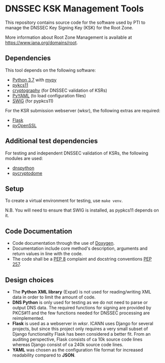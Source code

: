 # DNSSEC KSK Management Tools

This repository contains source code for the software used by PTI to manage
the DNSSEC Key Signing Key (KSK) for the Root Zone.

More information about Root Zone Management is available at
https://www.iana.org/domains/root.


## Dependencies

This tool depends on the following software:

- [Python 3.7](https://www.python.org/) with [mypy](http://mypy-lang.org/)
- [pykcs11](https://github.com/LudovicRousseau/PyKCS11)
- [cryptography](https://cryptography.io/) (for DNSSEC validation of KSRs)
- [PyYAML](https://pyyaml.org/) (to load configuration files)
- [SWIG](http://www.swig.org/) (for pypkcs11)

For the KSR submission webserver (wksr), the following extras are required:

- [Flask](http://flask.pocoo.org/)
- [pyOpenSSL](https://pyopenssl.org/)

## Additional test dependencies

For testing and independent DNSSEC validation of KSRs, the following modules are used:

- [dnspython](http://www.dnspython.org/)
- [pycryptodome](https://pycryptodome.readthedocs.io/)


## Setup

To create a virtual environment for testing, use `make venv`.

N.B. You will need to ensure that SWIG is installed, as pypkcs11 depends on it.


## Code Documentation

- Code documentation through the use of [Doxygen](http://www.doxygen.nl/).
- Documentation include core method's description, arguments and return values in line with the code.
- The code shall be a [PEP 8](https://www.python.org/dev/peps/pep-0008/) complaint and docstring conventions [PEP 257](https://www.python.org/dev/peps/pep-0257/).


## Design choices

- The **Python XML library** (Expat) is not used for reading/writing XML data in order to limit the amount of code.
- **DNS Python** is only used for testing as we do not need to parse or output DNS data. The required functions for signing are provided by PKCS#11 and the few functions needed for DNSSEC processing are reimplemented.
- **Flask** is used as a webserver in _wksr_. ICANN uses Django for several projects, but since this project only requires a very small subset of Django functionality Flask has been considered a better fit. From an auditing perspective, Flask consists of ca 10k source code lines whereas Django consist of ca 240k source code lines.
- **YAML** was chosen as the configuration file format for increased readability compared to **JSON**.
